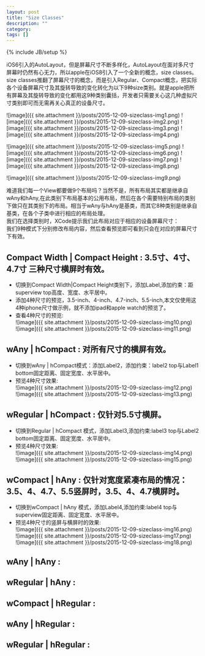 ```yaml
---
layout: post
title: "Size Classes"
description: ""
category: 
tags: []
---
```

{% include JB/setup %}

iOS6引入的AutoLayout，但是屏幕尺寸不断多样化，AutoLayout在面对多尺寸屏幕时仍然有心无力，所以apple在iOS8引入了一个全新的概念，size classes。
size  classes推翻了屏幕尺寸的概念，而是引入Regular、Compact概念，把实际各个设备屏幕尺寸及其旋转导致的变化转化为以下9种size类别。就是apple把所有屏幕及其旋转导致的变化都用这9种类别囊括，开发者只需要关心这几种虚拟尺寸类别即可而无需再关心真正的设备尺寸。

<!--more-->

![image]({{ site.attachment }}/posts/2015-12-09-sizeclass-img1.png)
![image]({{ site.attachment }}/posts/2015-12-09-sizeclass-img2.png)
![image]({{ site.attachment }}/posts/2015-12-09-sizeclass-img3.png)
![image]({{ site.attachment }}/posts/2015-12-09-sizeclass-img4.png)

![image]({{ site.attachment }}/posts/2015-12-09-sizeclass-img5.png)
![image]({{ site.attachment }}/posts/2015-12-09-sizeclass-img6.png)
![image]({{ site.attachment }}/posts/2015-12-09-sizeclass-img7.png)
![image]({{ site.attachment }}/posts/2015-12-09-sizeclass-img8.png)

![image]({{ site.attachment }}/posts/2015-12-09-sizeclass-img9.png)

难道我们每一个View都要做9个布局吗？当然不是，所有布局其实都是继承自wAny和hAny,在此类别下布局基本的公用布局，然后在各个需要特别布局的类别下做只在其类别下的布局。相当于wAny与hAny是基类，而其它8种类别是继承自基类，在各个子类中进行相应的布局处理。  
我们在选择类别时，XCode提示我们此布局对应于相应的设备屏幕尺寸：  
我们9种模式下分别修改布局内容，然后查看预览即可看到只会在对应的屏幕尺寸下有效。  

##  Compact Width | Compact Height : 3.5寸、4寸、4.7寸 三种尺寸横屏时有效。  

+ 切换到Compact Width|Compact Height类别下，添加Label,添加约束：距superview top高度、宽度、水平居中。    
+ 添加4种尺寸的预览，3.5-inch、4-inch、4.7-inch、5.5-inch,本文仅使用这4种iphone尺寸做示例，就不添加ipad和apple watch的预览了。   
+ 查看4种尺寸的预览:    
![image]({{ site.attachment }}/posts/2015-12-09-sizeclass-img10.png)    
![image]({{ site.attachment }}/posts/2015-12-09-sizeclass-img11.png)  


## wAny | hCompact : 对所有尺寸的横屏有效。   

+ 切换到wAny | hCompact模式：添加Label2，添加约束：label2 top与Label1 bottom固定距离、固定宽度、水平居中。  
+ 预览4种尺寸效果:  
![image]({{ site.attachment }}/posts/2015-12-09-sizeclass-img12.png)    
![image]({{ site.attachment }}/posts/2015-12-09-sizeclass-img13.png)    

## wRegular | hCompact : 仅针对5.5寸横屏。   

+ 切换到Regular | hCompact 模式，添加Label3,添加约束:label3 top与Label2 bottom固定距离、固定宽度、水平居中。  
+ 预览4种尺寸效果:  
![image]({{ site.attachment }}/posts/2015-12-09-sizeclass-img14.png)     
![image]({{ site.attachment }}/posts/2015-12-09-sizeclass-img15.png)    

## wCompact | hAny :  仅针对宽度紧凑布局的情况：3.5、4、4.7、5.5竖屏时，3.5、4、4.7横屏时。 

+ 切换到wCompact | hAny 模式，添加Label4,添加约束:label4 top与superview固定距离、固定宽度、水平居中。   
+ 预览4种尺寸的竖屏与横屏时的效果:    
![image]({{ site.attachment }}/posts/2015-12-09-sizeclass-img16.png)       
![image]({{ site.attachment }}/posts/2015-12-09-sizeclass-img17.png)  
![image]({{ site.attachment }}/posts/2015-12-09-sizeclass-img18.png)  

## wAny | hAny :     
## wRegular | hAny :     
## wCompact | hRegular :   
## wAny | hRegular :   
## wRegular | hRegular :   

